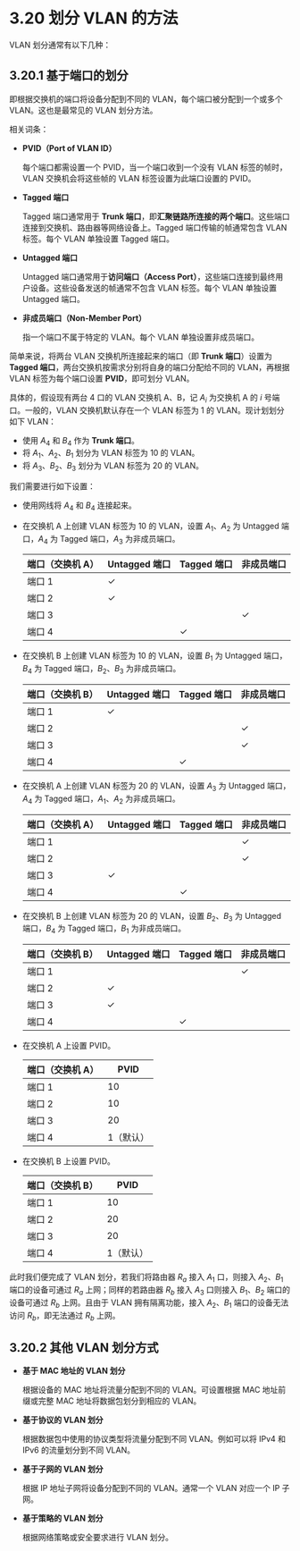 # 3.20 划分 VLAN 的方法

VLAN 划分通常有以下几种：

## 3.20.1 基于端口的划分

即根据交换机的端口将设备分配到不同的 VLAN，每个端口被分配到一个或多个 VLAN。这也是最常见的 VLAN 划分方法。

相关词条：

+ **PVID（Port of VLAN ID）**

  每个端口都需设置一个 PVID，当一个端口收到一个没有 VLAN 标签的帧时，VLAN 交换机会将这些帧的 VLAN 标签设置为此端口设置的 PVID。

+ **Tagged 端口**

  Tagged 端口通常用于 **Trunk 端口**，即**汇聚链路所连接的两个端口**。这些端口连接到交换机、路由器等网络设备上。Tagged 端口传输的帧通常包含 VLAN 标签。每个 VLAN 单独设置 Tagged 端口。

+ **Untagged 端口**

  Untagged 端口通常用于**访问端口（Access Port）**，这些端口连接到最终用户设备。这些设备发送的帧通常不包含 VLAN 标签。每个 VLAN 单独设置 Untagged 端口。

+ **非成员端口（Non-Member Port）**

  指一个端口不属于特定的 VLAN。每个 VLAN 单独设置非成员端口。

简单来说，将两台 VLAN 交换机所连接起来的端口（即 **Trunk 端口**）设置为 **Tagged 端口**，两台交换机按需求分别将自身的端口分配给不同的 VLAN，再根据 VLAN 标签为每个端口设置 **PVID**，即可划分 VLAN。

具体的，假设现有两台 4 口的 VLAN 交换机 A、B，记 $A_i$ 为交换机 A 的 $i$ 号端口。一般的，VLAN 交换机默认存在一个 VLAN 标签为 1 的 VLAN。现计划划分如下 VLAN：

+ 使用 $A_4$ 和 $B_4$ 作为 **Trunk 端口**。
+ 将 $A_1$、$A_2$、$B_1$ 划分为 VLAN 标签为 10 的 VLAN。
+ 将 $A_3$、$B_2$、$B_3$ 划分为 VLAN 标签为 20 的 VLAN。

我们需要进行如下设置：

+ 使用网线将 $A_4$ 和 $B_4$ 连接起来。

+ 在交换机 A 上创建 VLAN 标签为 10 的 VLAN，设置 $A_1$、$A_2$ 为 Untagged 端口，$A_4$ 为 Tagged 端口，$A_3$ 为非成员端口。

  | 端口（交换机 A） | Untagged 端口 | Tagged 端口 | 非成员端口 |
    |-----------|-------------|-----------|-------|
  | 端口 1      | ✓           |           |       |
  | 端口 2      | ✓           |           |       |
  | 端口 3      |             |           | ✓     |
  | 端口 4      |             | ✓         |       |

+ 在交换机 B 上创建 VLAN 标签为 10 的 VLAN，设置 $B_1$ 为 Untagged 端口，$B_4$ 为 Tagged 端口，$B_2$、$B_3$ 为非成员端口。

  | 端口（交换机 B） | Untagged 端口 | Tagged 端口 | 非成员端口 |
    |-----------|-------------|-----------|-------|
  | 端口 1      | ✓           |           |       |
  | 端口 2      |             |           | ✓     |
  | 端口 3      |             |           | ✓     |
  | 端口 4      |             | ✓         |       |

+ 在交换机 A 上创建 VLAN 标签为 20 的 VLAN，设置 $A_3$ 为 Untagged 端口，$A_4$ 为 Tagged 端口，$A_1$、$A_2$ 为非成员端口。

  | 端口（交换机 A） | Untagged 端口 | Tagged 端口 | 非成员端口 |
    |-----------|-------------|-----------|-------|
  | 端口 1      |             |           | ✓     |
  | 端口 2      |             |           | ✓     |
  | 端口 3      | ✓           |           |       |
  | 端口 4      |             | ✓         |       |

+ 在交换机 B 上创建 VLAN 标签为 20 的 VLAN，设置 $B_2$、$B_3$ 为 Untagged 端口，$B_4$ 为 Tagged 端口，$B_1$ 为非成员端口。

  | 端口（交换机 B） | Untagged 端口 | Tagged 端口 | 非成员端口 |
    |-----------|-------------|-----------|-------|
  | 端口 1      |             |           | ✓     |
  | 端口 2      | ✓           |           |       |
  | 端口 3      | ✓           |           |       |
  | 端口 4      |             | ✓         |       |

+ 在交换机 A 上设置 PVID。

  | 端口（交换机 A） | PVID  |
    |-----------|-------|
  | 端口 1      | 10    |
  | 端口 2      | 10    |
  | 端口 3      | 20    |
  | 端口 4      | 1（默认） |

+ 在交换机 B 上设置 PVID。

  | 端口（交换机 B） | PVID  |
    |-----------|-------|
  | 端口 1      | 10    |
  | 端口 2      | 20    |
  | 端口 3      | 20    |
  | 端口 4      | 1（默认） |

此时我们便完成了 VLAN 划分，若我们将路由器 $R_a$ 接入 $A_1$ 口，则接入 $A_2$、$B_1$ 端口的设备可通过 $R_a$ 上网；同样的若路由器 $R_b$ 接入 $A_3$ 口则接入 $B_1$、$B_2$ 端口的设备可通过 $R_b$ 上网。且由于 VLAN 拥有隔离功能，接入 $A_2$、$B_1$ 端口的设备无法访问 $R_b$，即无法通过 $R_b$ 上网。

## 3.20.2 其他 VLAN 划分方式

+ **基于 MAC 地址的 VLAN 划分**

  根据设备的 MAC 地址将流量分配到不同的 VLAN。可设置根据 MAC 地址前缀或完整 MAC 地址将数据包划分到相应的 VLAN。

+ **基于协议的 VLAN 划分**

  根据数据包中使用的协议类型将流量分配到不同 VLAN。例如可以将 IPv4 和 IPv6 的流量划分到不同 VLAN。

+ **基于子网的 VLAN 划分**

  根据 IP 地址子网将设备分配到不同的 VLAN。通常一个 VLAN 对应一个 IP 子网。

+ **基于策略的 VLAN 划分**

  根据网络策略或安全要求进行 VLAN 划分。